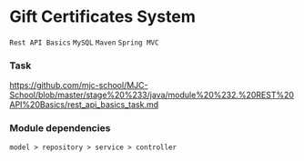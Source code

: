 # Gift Certificates System

`Rest API Basics` `MySQL` `Maven` `Spring MVC`

### Task
https://github.com/mjc-school/MJC-School/blob/master/stage%20%233/java/module%20%232.%20REST%20API%20Basics/rest_api_basics_task.md

### Module dependencies
`model > repository > service > controller`